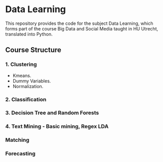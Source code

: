 # Data Learning
This repository provides the code for the subject Data Learning, which forms part of the course Big Data and Social Media taught in HU Utrecht, translated into Python.

## Course Structure
### 1. Clustering
* Kmeans.
* Dummy Variables.
* Normalization.

### 2. Classification


### 3. Decision Tree and Random Forests

### 4. Text Mining - Basic mining, Regex LDA 

### Matching

### Forecasting
